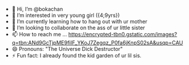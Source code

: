 - 👋 Hi, I’m @bokachan
- 👀 I’m interested in  very young girl ({4;9yrs})
- 🌱 I’m currently learning how to hang out with ur mother
- 💞️ I’m looking to collaborate on the ass of ur little sister
- 📫 How to reach me ... https://encrypted-tbn0.gstatic.com/images?q=tbn:ANd9GcTjpME9fiIF_YKoJ7Zegqz_P0fa6jKnpS02sA&usqp=CAU
- 😄 Pronouns: "The Universe Dick Destructor" 
- ⚡ Fun fact: I already found the kid garden of ur lil sis.

<!---
bokachan/bokachan is a ✨ special ✨ repository because its `FINDme.md` (this file) appears on your GitHub profile.
You can click the Preview link to take a look at your changes.
--->

